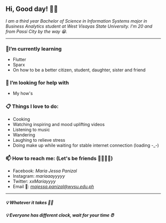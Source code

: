 ## **Hi, Good day! 👋😊**
*I am a third year Bachelor of Science in Information Systems major in Business Analytics student at West Visayas State University. I'm 20 and from Passi City by the way 😁.*

-----
### 🌱I’m currently learning
- Flutter
- Sparx
- On how to be a better citizen, student, daughter, sister and friend

### 🔎 I’m looking for help with
- My how's

### 📋 Things I love to do:
- Cooking
- Watching inspiring and mood uplifting videos
- Listening to music
- Wandering
- Laughing to relieve stress
- Doing make up while waiting for stable internet connection (loading -_-)

### 📫 How to reach me: (Let's be friends 👨‍👩‍👧‍👦)
- Facebook: *Maria Jessa Panizal*
- Instagram: *mariaaayyyyy*
- Twitter: *xxMariayyyy*
- Email 📧: *majessa.panizal@wvsu.edu.ph*

----------
##### *💡 Whatever it takes 💪✨*
##### *💡 Everyone has different clock, wait for your time ⏰*
